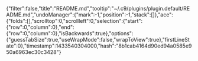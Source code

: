 {"filter":false,"title":"README.md","tooltip":"~/.c9/plugins/plugin.default/README.md","undoManager":{"mark":-1,"position":-1,"stack":[]},"ace":{"folds":[],"scrolltop":0,"scrollleft":0,"selection":{"start":{"row":0,"column":0},"end":{"row":0,"column":0},"isBackwards":true},"options":{"guessTabSize":true,"useWrapMode":false,"wrapToView":true},"firstLineState":0},"timestamp":1433540304000,"hash":"8b1cab4164d90ed94a0585e950a6963ec30c3428"}